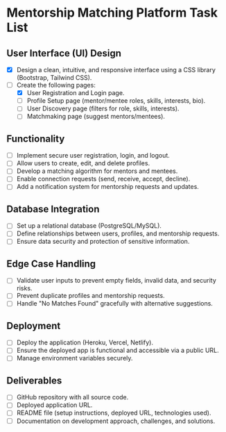 # Mentorship Matching Platform Task List

## User Interface (UI) Design

- [x] Design a clean, intuitive, and responsive interface using a CSS library (Bootstrap, Tailwind CSS).
- [ ] Create the following pages:
  - [x] User Registration and Login page.
  - [ ] Profile Setup page (mentor/mentee roles, skills, interests, bio).
  - [ ] User Discovery page (filters for role, skills, interests).
  - [ ] Matchmaking page (suggest mentors/mentees).

## Functionality

- [ ] Implement secure user registration, login, and logout.
- [ ] Allow users to create, edit, and delete profiles.
- [ ] Develop a matching algorithm for mentors and mentees.
- [ ] Enable connection requests (send, receive, accept, decline).
- [ ] Add a notification system for mentorship requests and updates.

## Database Integration

- [ ] Set up a relational database (PostgreSQL/MySQL).
- [ ] Define relationships between users, profiles, and mentorship requests.
- [ ] Ensure data security and protection of sensitive information.

## Edge Case Handling

- [ ] Validate user inputs to prevent empty fields, invalid data, and security risks.
- [ ] Prevent duplicate profiles and mentorship requests.
- [ ] Handle "No Matches Found" gracefully with alternative suggestions.

## Deployment

- [ ] Deploy the application (Heroku, Vercel, Netlify).
- [ ] Ensure the deployed app is functional and accessible via a public URL.
- [ ] Manage environment variables securely.

## Deliverables

- [ ] GitHub repository with all source code.
- [ ] Deployed application URL.
- [ ] README file (setup instructions, deployed URL, technologies used).
- [ ] Documentation on development approach, challenges, and solutions.
